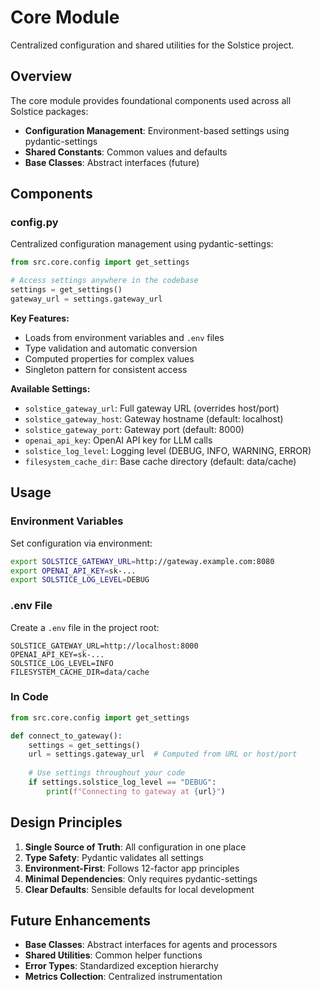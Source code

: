 # Core Module

Centralized configuration and shared utilities for the Solstice project.

## Overview

The core module provides foundational components used across all Solstice packages:
- **Configuration Management**: Environment-based settings using pydantic-settings
- **Shared Constants**: Common values and defaults
- **Base Classes**: Abstract interfaces (future)

## Components

### config.py

Centralized configuration management using pydantic-settings:

```python
from src.core.config import get_settings

# Access settings anywhere in the codebase
settings = get_settings()
gateway_url = settings.gateway_url
```

**Key Features:**
- Loads from environment variables and `.env` files
- Type validation and automatic conversion
- Computed properties for complex values
- Singleton pattern for consistent access

**Available Settings:**
- `solstice_gateway_url`: Full gateway URL (overrides host/port)
- `solstice_gateway_host`: Gateway hostname (default: localhost)
- `solstice_gateway_port`: Gateway port (default: 8000)
- `openai_api_key`: OpenAI API key for LLM calls
- `solstice_log_level`: Logging level (DEBUG, INFO, WARNING, ERROR)
- `filesystem_cache_dir`: Base cache directory (default: data/cache)

## Usage

### Environment Variables

Set configuration via environment:
```bash
export SOLSTICE_GATEWAY_URL=http://gateway.example.com:8080
export OPENAI_API_KEY=sk-...
export SOLSTICE_LOG_LEVEL=DEBUG
```

### .env File

Create a `.env` file in the project root:
```env
SOLSTICE_GATEWAY_URL=http://localhost:8000
OPENAI_API_KEY=sk-...
SOLSTICE_LOG_LEVEL=INFO
FILESYSTEM_CACHE_DIR=data/cache
```

### In Code

```python
from src.core.config import get_settings

def connect_to_gateway():
    settings = get_settings()
    url = settings.gateway_url  # Computed from URL or host/port
    
    # Use settings throughout your code
    if settings.solstice_log_level == "DEBUG":
        print(f"Connecting to gateway at {url}")
```

## Design Principles

1. **Single Source of Truth**: All configuration in one place
2. **Type Safety**: Pydantic validates all settings
3. **Environment-First**: Follows 12-factor app principles
4. **Minimal Dependencies**: Only requires pydantic-settings
5. **Clear Defaults**: Sensible defaults for local development

## Future Enhancements

- **Base Classes**: Abstract interfaces for agents and processors
- **Shared Utilities**: Common helper functions
- **Error Types**: Standardized exception hierarchy
- **Metrics Collection**: Centralized instrumentation